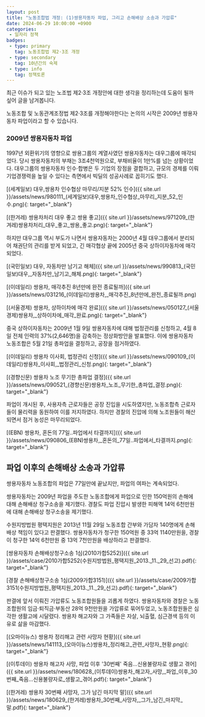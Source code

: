 ```yaml
---
layout: post
title: "노동조합법 개정: (1)쌍용자동차 파업, 그리고 손해배상 소송과 가압류"
date: 2024-06-29 10:00:00 +0900
categories: 
 - 일자리 정책
badges:
 - type: primary
   tag: 노동조합법 제2·3조 개정
 - type: secondary
   tag: 10년간의 숙제
 - type: info
   tag: 정책토론
---
```


최근 이슈가 되고 있는 노조법 제2·3조 개정안에 대한 생각을 정리하는데 도움이 될까 싶어 글을 남겨봅니다.

노동조합 및 노동관계조정법 제2·3조를 개정해야한다는 논의의 시작은 2009년 쌍용자동차 파업이라고 할 수 있습니다.

<!--more-->

### **2009년 쌍용자동차 파업**

1997년 외환위기의 영향으로 쌍용그룹의 계열사였던 쌍용자동차는 대우그룹에 매각되었다. 당시 쌍용자동차의 부채는 3조4천억원으로, 부채비율이 1만%를 넘는 상황이었다. 대우그룹의 쌍용자동차 인수·합병은 두 기업의 장점을 결합하고, 규모의 경제를 이뤄 기업경쟁력을 높일 수 있다는 측면에서 빅딜의 성공사례로 꼽히기도 했다.

[(세계일보) 대우,쌍용차 인수협상 마무리/지분 52% 인수]({{ site.url }}/assets/news/980111_(세계일보)대우,쌍용차_인수협상_마무리_지분_52_인수.png){: target="_blank"}

[(한겨레) 쌍용차처리 대우 좋고 쌍용 좋고]({{ site.url }}/assets/news/971209_(한겨레)쌍용차처리_대우_좋고_쌍용_좋고.png){: target="_blank"} 

하지만 대우그룹 역시 부도가 나면서 쌍용자동차는 2000년 4월 대우그룹에서 분리되어 채권단의 관리를 받게 되었고, 긴 매각협상 끝에 2005년 중국 상하이자동차에 매각되었다.

[(국민일보) 대우, 자동차만 남기고 해체]({{ site.url }}/assets/news/990813_(국민일보)대우,_자동차만_남기고_해체.png){: target="_blank"}

[(이데일리) 쌍용차, 매각추진 8년만에 완전 종료될까]({{ site.url }}/assets/news/031216_(이데일리)쌍용차,_매각추진_8년만에_완전_종료될까.png)

[(서울경제) 쌍용차, 상하이차에 매각 완료]({{ site.url }}/assets/news/050127_(서울경제)쌍용차,_상하이차에_매각_완료.png){: target="_blank"}

중국 상하이자동차는 2009년 1월 9일 쌍용자동차에 대해 법정관리를 신청하고, 4월 8일 전체 인력의 37%(2,646명)을 감축하는 정상화방안을 발표했다. 이에 쌍용자동차 노동조합은 5월 21일 총파업을 결정하고, 공장을 점거하였다.

[(이데일리) 쌍용차 이사회, 법정관리 신청]({{ site.url }}/assets/news/090109_(이데일리)쌍용차_이사회,_법정관리_신청.png){: target="_blank"}

[(경향신문) 쌍용차 노조 무기한 총파업 결정]({{ site.url }}/assets/news/090521_(경향신문)쌍용차_노조_무기한_총파업_결정.png){: target="_blank"}

파업이 개시된 후, 사용자측 근로자들은 공장 진입을 시도하였지만, 노동조합측 근로자들이 물리력을 동원하여 이를 저지하였다. 하지만 경찰의 진압에 의해 노조원들이 해산되면서 점거 농성은 마무리되었다.

[(EBN) 쌍용차, 혼돈의 77일..파업에서 타결까지]({{ site.url }}/assets/news/090806_(EBN)쌍용차,_혼돈의_77일..파업에서_타결까지.png){: target="_blank"}

## **파업 이후의 손해배상 소송과 가압류**

쌍용자동차 노동조합의 파업은 77일만에 끝났지만, 파업의 여파는 계속되었다.

쌍용자동차는 2009년 파업을 주도한 노동조합에게 파업으로 인한 150억원의 손해에 대해 손해배상 청구소송을 제기했다. 경찰도 파업 진압시 발생한 피해액 14억 6천만원에 대해 손해배상 청구소송을 제기했다.

수원지방법원 평택지원은 2013년 11월 29일 노동조합 간부와 가담자 140명에게 손해배상 책임이 있다고 판결했다. 쌍용자동차가 청구한 150억원 중 33억 1140만원을, 경찰이 청구한 14억 6천만원 중 13억 7천만원을 배상하라고 판결했다.

[쌍용자동차 손해배상청구소송 1심(2010가합5252)]({{ site.url }}/assets/case/2010가합5252(수원지방법원_평택지원_2013._11._29_선고).pdf){: target="_blank"}  

[경찰 손해배상청구소송 1심(2009가합3151)]({{ site.url }}/assets/case/2009가합3151(수원지방법원_평택지원_2013._11._29_선고).pdf){: target="_blank"}  

판결에 앞서 이뤄진 가압류도 노동조합원들을 괴롭게 하였다. 쌍용자동차와 경찰은 노동조합원의 임금·퇴직금·부동산 28억 9천만원을 가압류로 묶어두었고, 노동조합원들은 심각한 생활고에 시달렸다. 쌍용차 해고자와 그 가족들은 자살, 뇌출혈, 심근경색 등의 이유로 삶을 마감했다.

[(오마이뉴스) 쌍용차 정리해고 관련 사망자 현황]({{ site.url }}/assets/news/141113_(오마이뉴스)쌍용차_정리해고_관련_사망자_현황.png){: target="_blank"}

[(이투데이) 쌍용차 해고자 사망, 파업 이후 '30번째' 죽음...신용불량자로 생활고 겪어]({{ site.url }}/assets/news/180628_(이투데이)쌍용차_해고자_사망,_파업_이후_30번째_죽음...신용불량자로_생활고_겪어.pdf){: target="_blank"}

[(한겨레) 쌍용차 30번째 사망자, 그가 남긴 마지막 말]({{ site.url }}/assets/news/180629_(한겨레)쌍용차_30번째_사망자,_그가_남긴_마지막_말.pdf){: target="_blank"}